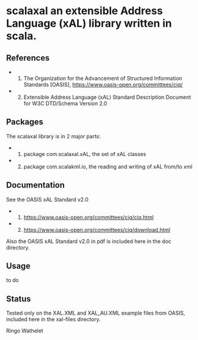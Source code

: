 # scalaxal an extensible Address Language (xAL) library written in scala.

## References
 
- 1) The Organization for the Advancement of Structured Information Standards [OASIS], 
 https://www.oasis-open.org/committees/ciq/
- 2) Extensible Address Language (xAL) Standard Description Document for W3C DTD/Schema Version 2.0

## Packages

The scalaxal library is in 2 major parts:
- 1) package com.scalaxal.xAL, the set of xAL classes
- 2) package com.scalakml.io, the reading and writing of xAL from/to xml

## Documentation

See the OASIS xAL Standard v2.0

- 1) https://www.oasis-open.org/committees/ciq/ciq.html
- 2) https://www.oasis-open.org/committees/ciq/download.html

Also the OASIS xAL Standard v2.0 in pdf is included here in the doc directory.
 

## Usage

to do

## Status

Tested only on the XAL.XML and XAL_AU.XML example files from OASIS, included here in the xal-files directory.

Ringo Wathelet
